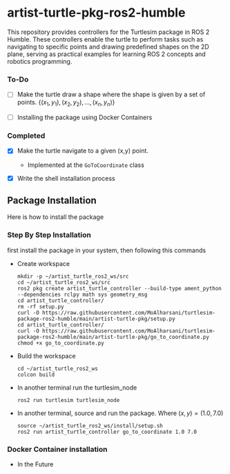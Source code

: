 # artist-turtle-pkg-ros2-humble
This repository provides controllers for the Turtlesim package in ROS 2 Humble. These controllers enable the turtle to perform tasks such as navigating to specific points and drawing predefined shapes on the 2D plane, serving as practical examples for learning ROS 2 concepts and robotics programming.

### To-Do

- [ ] Make the turtle draw a shape where the shape is given by a set of points. ${\{(x_1, y_1), (x_2, y_2), ..., (x_n, y_n)\}}$
- [ ] Installing the package using Docker Containers



### Completed

- [x] Make the turtle navigate to a given (x,y) point.
  - Implemented at the `GoToCoordinate` class
- [x] Write the shell installation process



## Package Installation
Here is how to install the package


### Step By Step Installation
first install the package in your system, then following this commands
- Create workspace
  ```
  mkdir -p ~/artist_turtle_ros2_ws/src
  cd ~/artist_turtle_ros2_ws/src
  ros2 pkg create artist_turtle_controller --build-type ament_python --dependencies rclpy math sys geometry_msg 
  cd artist_turtle_controller/
  rm -rf setup.py
  curl -O https://raw.githubusercontent.com/MoAlharsani/turtlesim-package-ros2-humble/main/artist-turtle-pkg/setup.py
  cd artist_turtle_controller/
  curl -O https://raw.githubusercontent.com/MoAlharsani/turtlesim-package-ros2-humble/main/artist-turtle-pkg/go_to_coordinate.py
  chmod +x go_to_coordinate.py
  ```
- Build the workspace
  ```
  cd ~/artist_turtle_ros2_ws
  colcon build
  ```
- In another terminal run the turtlesim_node
  ```
  ros2 run turtlesim turtlesim_node
  ```
- In another terminal, source and run the package. Where $(x, y) = (1.0, 7.0)$
  ```
  source ~/artist_turtle_ros2_ws/install/setup.sh
  ros2 run artist_turtle_controller go_to_coordinate 1.0 7.0 
  ```


### Docker Container installation 
- In the Future



